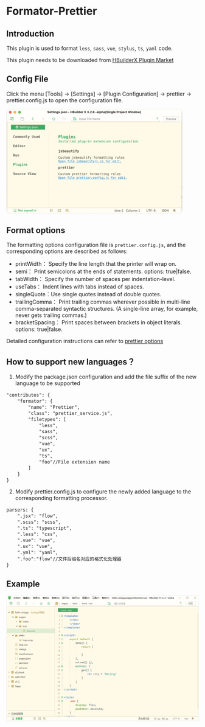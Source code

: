 # Formator-Prettier

## Introduction

This plugin is used to format `less`, `sass`, `vue`, `stylus`, `ts`, `yaml` code.

This plugin needs to be downloaded from [HBuilderX Plugin Market](https://ext.dcloud.net.cn/plugin?id=2025)

## Config File

Click the menu [Tools] -> [Settings] -> [Plugin Configuration] -> prettier -> prettier.config.js to open the configuration file.

<img src="/static/snapshots/plugins/plugin_prettier.png" style="zoom: 45%; border: 1px solid #eee;border-radius: 20px;"/>

## Format options

The formatting options configuration file is `prettier.config.js`, and the corresponding options are described as follows:

- printWidth： Specify the line length that the printer will wrap on.
- semi： Print semicolons at the ends of statements. options: true|false.
- tabWidth： Specify the number of spaces per indentation-level.
- useTabs： Indent lines with tabs instead of spaces.
- singleQuote：Use single quotes instead of double quotes.
- trailingComma： Print trailing commas wherever possible in multi-line comma-separated syntactic structures. (A single-line array, for example, never gets trailing commas.)
- bracketSpacing： Print spaces between brackets in object literals. options: true|false.

Detailed configuration instructions can refer to [prettier options](https://prettier.io/docs/en/options.html)

## How to support new languages？
1. Modify the package.json configuration and add the file suffix of the new language to be supported
~~~
"contributes": {
    "formator": {
        "name": "Prettier",
        "class": "prettier_service.js",
        "filetypes": [
            "less",
            "sass",
            "scss",
            "vue",
            "ux",
            "ts",
            "foo"//File extension name
        ]
    }
}
~~~
2. Modify prettier.config.js to configure the newly added language to the corresponding formatting processor.
~~~
parsers: {
    ".jsx": "flow",
    ".scss": "scss",
    ".ts": "typescript",
    ".less": "css",
    ".vue": "vue",
    ".ux": "vue",
    ".yml": "yaml",
    ".foo":"flow"//文件后缀名对应的格式化处理器
}
~~~

## Example

<img src="/static/snapshots/tutorial/prettier.gif" style="zoom:80%; border: 1px solid #eee;" />